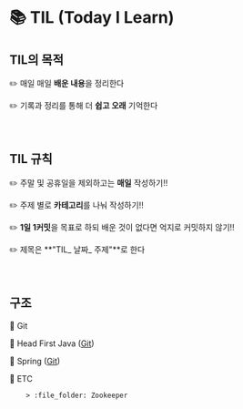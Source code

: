 # :books: TIL (Today I Learn)

## TIL의 목적 

:pencil2: 매일 매일 **배운 내용**을 정리한다

:pencil2: 기록과 정리를 통해 더 **쉽고 오래** 기억한다 <br><br><br>





##  TIL 규칙

:pencil2: 주말 및 공휴일을 제외하고는 **매일** 작성하기!! 

:pencil2: 주제 별로 **카테고리**를 나눠 작성하기!!

:pencil2: **1일 1커밋**을 목표로 하되 배운 것이 없다면 억지로 커밋하지 않기!!

:pencil2: 제목은 **"TIL_ 날짜_ 주제"**로 한다 <br><br><br>



## 구조

:file_folder: Git

:file_folder: Head First Java  ([Git](https://github.com/yunhaDevGit/HeadFirstJava.git))

:file_folder: Spring  ([Git](https://github.com/yunhaDevGit/spring5_programming.git))

:file_folder: ETC

		> :file_folder: Zookeeper



